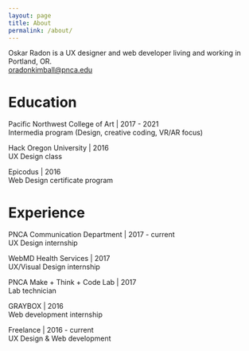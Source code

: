```yaml
---
layout: page
title: About
permalink: /about/
---
```


Oskar Radon is a UX designer and web developer living and working in Portland, OR. <br>
[oradonkimball@pnca.edu](mailto:oradonkimball@pnca.edu)

# Education

Pacific Northwest College of Art \| 2017 - 2021 <br>
Intermedia program (Design, creative coding, VR/AR focus)

Hack Oregon University \| 2016 <br>
UX Design class

Epicodus \| 2016 <br>
Web Design certificate program

# Experience

PNCA Communication Department \| 2017 - current <br>
UX Design internship

WebMD Health Services \| 2017 <br>
UX/Visual Design internship

PNCA Make + Think + Code Lab \| 2017 <br>
Lab technician

GRAYBOX \| 2016 <br>
Web development internship

Freelance \| 2016 - current <br>
UX Design & Web development

